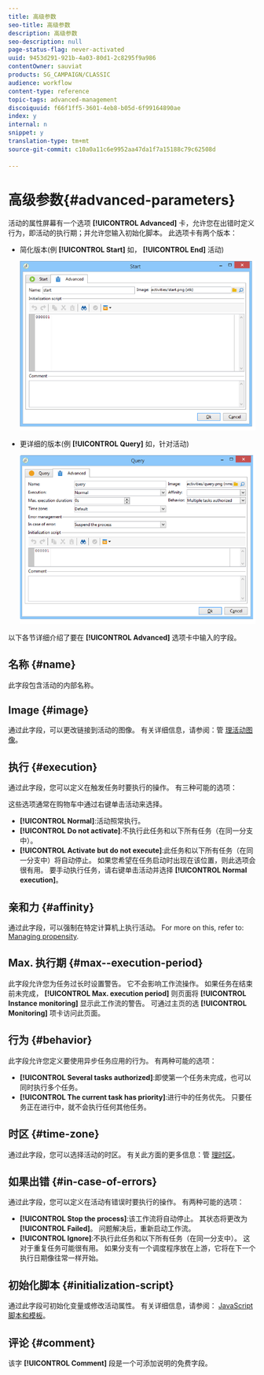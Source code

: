 ```yaml
---
title: 高级参数
seo-title: 高级参数
description: 高级参数
seo-description: null
page-status-flag: never-activated
uuid: 9453d291-921b-4a03-80d1-2c8295f9a986
contentOwner: sauviat
products: SG_CAMPAIGN/CLASSIC
audience: workflow
content-type: reference
topic-tags: advanced-management
discoiquuid: f66f1ff5-3601-4eb8-b05d-6f99164890ae
index: y
internal: n
snippet: y
translation-type: tm+mt
source-git-commit: c10a0a11c6e9952aa47da1f7a15188c79c62508d

---
```



# 高级参数{#advanced-parameters}

活动的属性屏幕有一个选项 **[!UICONTROL Advanced]** 卡，允许您在出错时定义行为，即活动的执行期；并允许您输入初始化脚本。 此选项卡有两个版本：

* 简化版本(例 **[!UICONTROL Start]** 如， **[!UICONTROL End]** 活动)

   ![](assets/wf-advanced-basic.png)

* 更详细的版本(例 **[!UICONTROL Query]** 如，针对活动)

   ![](assets/wf-advanced-full.png)

以下各节详细介绍了要在 **[!UICONTROL Advanced]** 选项卡中输入的字段。

## 名称 {#name}

此字段包含活动的内部名称。

## Image {#image}

通过此字段，可以更改链接到活动的图像。 有关详细信息，请参阅：管 [理活动图像](../../workflow/using/managing-activity-images.md)。

## 执行 {#execution}

通过此字段，您可以定义在触发任务时要执行的操作。 有三种可能的选项：

这些选项通常在购物车中通过右键单击活动来选择。

* **[!UICONTROL Normal]**:活动照常执行。
* **[!UICONTROL Do not activate]**:不执行此任务和以下所有任务（在同一分支中）。
* **[!UICONTROL Activate but do not execute]**:此任务和以下所有任务（在同一分支中）将自动停止。 如果您希望在任务启动时出现在该位置，则此选项会很有用。 要手动执行任务，请右键单击活动并选择 **[!UICONTROL Normal execution]**。

## 亲和力 {#affinity}

通过此字段，可以强制在特定计算机上执行活动。 For more on this, refer to: [Managing propensity](../../workflow/using/managing-propensity.md).

## Max. 执行期 {#max--execution-period}

此字段允许您为任务过长时设置警告。 它不会影响工作流操作。 如果任务在结束前未完成， **[!UICONTROL Max. execution period]** 则页面将 **[!UICONTROL Instance monitoring]** 显示此工作流的警告。 可通过主页的选 **[!UICONTROL Monitoring]** 项卡访问此页面。

## 行为 {#behavior}

此字段允许您定义要使用异步任务应用的行为。 有两种可能的选项：

* **[!UICONTROL Several tasks authorized]**:即使第一个任务未完成，也可以同时执行多个任务。
* **[!UICONTROL The current task has priority]**:进行中的任务优先。 只要任务正在进行中，就不会执行任何其他任务。

## 时区 {#time-zone}

通过此字段，您可以选择活动的时区。 有关此方面的更多信息：管 [理时区](../../workflow/using/managing-time-zones.md)。

## 如果出错 {#in-case-of-errors}

通过此字段，您可以定义在活动有错误时要执行的操作。 有两种可能的选项：

* **[!UICONTROL Stop the process]**:该工作流将自动停止。 其状态将更改为 **[!UICONTROL Failed]**。 问题解决后，重新启动工作流。
* **[!UICONTROL Ignore]**:不执行此任务和以下所有任务（在同一分支中）。 这对于重复任务可能很有用。 如果分支有一个调度程序放在上游，它将在下一个执行日期像往常一样开始。

## 初始化脚本 {#initialization-script}

通过此字段可初始化变量或修改活动属性。 有关详细信息，请参阅： [JavaScript脚本和模板](../../workflow/using/javascript-scripts-and-templates.md)。

## 评论 {#comment}

该字 **[!UICONTROL Comment]** 段是一个可添加说明的免费字段。
